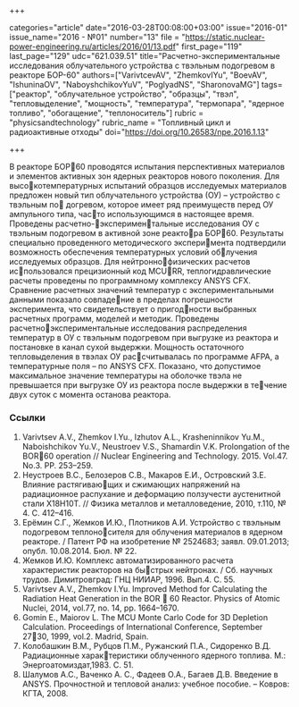 +++

categories="article"
date="2016-03-28T00:08:00+03:00"
issue="2016-01"
issue_name="2016 - №01"
number="13"
file = "https://static.nuclear-power-engineering.ru/articles/2016/01/13.pdf"
first_page="119"
last_page="129"
udc="621.039.51"
title="Расчетно-экспериментальные исследования облучательного устройства с твэльным подогревом в реакторе БОР-60"
authors=["VarivtcevAV", "ZhemkovIYu", "BoevAV", "IshuninaOV", "NaboyshchikovYuV", "PoglyadNS", "SharonovaMG"]
tags=["реактор", "облучательное устройство", "образцы", "твэл", "тепловыделение", "мощность", "температура", "термопара", "ядерное топливо", "обогащение", "теплоноситель"]
rubric = "physicsandtechnology"
rubric_name = "Топливный цикл и радиоактивные отходы"
doi="https://doi.org/10.26583/npe.2016.1.13"

+++

В реакторе БОР60 проводятся испытания перспективных материалов и элементов активных зон ядерных реакторов нового поколения. Для высокотемпературных испытаний образцов исследуемых материалов предложен новый тип облучательного устройства (ОУ) – устройство с твэльным по догревом, которое имеет ряд преимуществ перед ОУ ампульного типа, часто использующимся в настоящее время. Проведены расчетно-экспериментальные исследования ОУ с твэльным подогревом в активной зоне реактора БОР60. Результаты специально проведенного методического эксперимента подтвердили возможность обеспечения температурных условий облучения исследуемых образцов. Для нейтроннофизических расчетов использовался прецизионный код MCURR, теплогидравлические расчеты проведены по программному комплексу ANSYS CFX. Сравнение расчетных значений температур с экспериментальными данными показало совпадение в пределах погрешности эксперимента, что свидетельствует о пригодности выбранных расчетных программ, моделей и методик. Проведены расчетноэкспериментальные исследования распределения температур в ОУ с твэльным подогревом при выгрузке из реактора и постановке в канал сухой выдержки. Мощность остаточного тепловыделения в твэлах ОУ рассчитывалась по программе AFPA, а температурные поля – по ANSYS CFX. Показано, что допустимое максимальное значение температуры на оболочке твэла не превышается при выгрузке ОУ из реактора после выдержки в течение двух суток с момента останова реактора.

### Ссылки

1. Varivtsev A.V., Zhemkov I.Yu., Izhutov A.L., Krasheninnikov Yu.M., Naboishchikov Yu.V., Neustroev V.S., Shamardin V.K. Prolongation of the BOR60 operation // Nuclear Engineering and Technology. 2015. Vol.47. No.3. PP. 253–259.
2. Неустроев В.С., Белозеров С.В., Макаров Е.И., Островский З.Е. Влияние растягивающих и сжимающих напряжений на радиационное распухание и деформацию ползучести аустенитной стали Х18Н10Т. // Физика металлов и металловедение, 2010, т.110, № 4. С. 412–416.
3. Ерёмин С.Г., Жемков И.Ю., Плотников А.И. Устройство с твэльным подогревом теплоносителя для облучения материалов в ядерном реакторе. / Патент РФ на изобретение № 2524683; заявл. 09.01.2013; опубл. 10.08.2014. Бюл. № 22.
4. Жемков И.Ю. Комплекс автоматизированного расчета характеристик реакторов на быстрых нейтронах. / Сб. научных трудов. Димитровград: ГНЦ НИИАР, 1996. Вып.4. С. 55.
5. Varivtsev A.V., Zhemkov I.Yu. Improved Method for Calculating the Radiation Heat Generation in the BOR  60 Reactor. Physics of Atomic Nuclei, 2014, vol.77, no. 14, pp. 1664–1670.
6. Gomin E., Maiorov L. The MCU Monte Carlo Code for 3D Depletion Calculation. Proceedings of International Conference, September 2730, 1999, vol.2. Madrid, Spain.
7. Колобашкин В.М., Рубцов П.М., Ружанский П.А., Сидоренко В.Д. Радиационные характеристики облученного ядерного топлива. М.: Энергоатомиздат,1983. С. 51.
8. Шалумов А.С., Ваченко А. С., Фадеев О.А., Багаев Д.В. Введение в ANSYS. Прочностной и тепловой анализ: учебное пособие. – Ковров: КГТА, 2008.